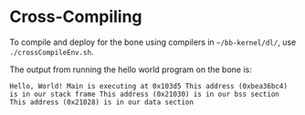 # Cross-Compiling

To compile and deploy for the bone using compilers in `~/bb-kernel/dl/`, use `./crossCompileEnv.sh`.

The output from running the hello world program on the bone is:

`Hello, World! Main is executing at 0x103d5
This address (0xbea36bc4) is in our stack frame
This address (0x21030) is in our bss section
This address (0x21028) is in our data section`



